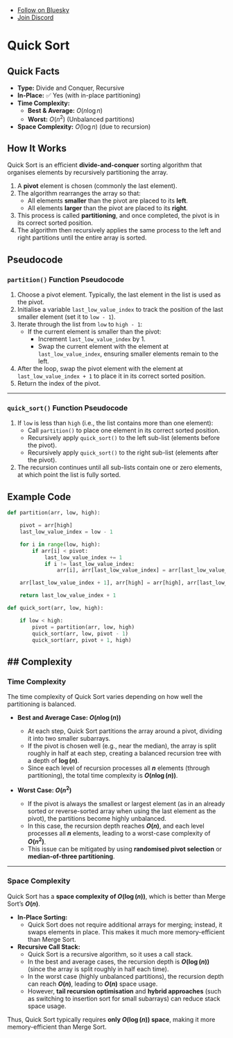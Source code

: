 - [Follow on Bluesky](https://bsky.app/profile/leonlonsdale.dev)
- [Join Discord](https://discord.gg/dhrdFh98UA)

# Quick Sort

## Quick Facts

- **Type:** Divide and Conquer, Recursive
- **In-Place:** ✅ Yes (with in-place partitioning)
- **Time Complexity:**
  - **Best & Average:** $O(n \log n)$
  - **Worst:** $O(n^2)$ (Unbalanced partitions)
- **Space Complexity:** $O(\log n)$ (due to recursion)

## How It Works

Quick Sort is an efficient **divide-and-conquer** sorting algorithm that organises elements by recursively partitioning the array.

1. A **pivot** element is chosen (commonly the last element).
2. The algorithm rearranges the array so that:
   - All elements **smaller** than the pivot are placed to its **left**.
   - All elements **larger** than the pivot are placed to its **right**.
3. This process is called **partitioning**, and once completed, the pivot is in its correct sorted position.
4. The algorithm then recursively applies the same process to the left and right partitions until the entire array is sorted.

## Pseudocode

### `partition()` Function Pseudocode

1. Choose a pivot element. Typically, the last element in the list is used as the pivot.
2. Initialise a variable `last_low_value_index` to track the position of the last smaller element (set it to `low - 1`).
3. Iterate through the list from `low` to `high - 1`:
   - If the current element is smaller than the pivot:
     - Increment `last_low_value_index` by 1.
     - Swap the current element with the element at `last_low_value_index`, ensuring smaller elements remain to the left.
4. After the loop, swap the pivot element with the element at `last_low_value_index + 1` to place it in its correct sorted position.
5. Return the index of the pivot.

---

### `quick_sort()` Function Pseudocode

1. If `low` is less than `high` (i.e., the list contains more than one element):
   - Call `partition()` to place one element in its correct sorted position.
   - Recursively apply `quick_sort()` to the left sub-list (elements before the pivot).
   - Recursively apply `quick_sort()` to the right sub-list (elements after the pivot).
2. The recursion continues until all sub-lists contain one or zero elements, at which point the list is fully sorted.

## Example Code

```python
def partition(arr, low, high):

	pivot = arr[high]
	last_low_value_index = low - 1

	for i in range(low, high):
		if arr[i] < pivot:
			last_low_value_index += 1
			if i != last_low_value_index:
				arr[i], arr[last_low_value_index] = arr[last_low_value_index], arr[i]

	arr[last_low_value_index + 1], arr[high] = arr[high], arr[last_low_value_index + 1]

	return last_low_value_index + 1

def quick_sort(arr, low, high):

	if low < high:
		pivot = partition(arr, low, high)
		quick_sort(arr, low, pivot - 1)
		quick_sort(arr, pivot + 1, high)
```

## ## Complexity

### Time Complexity

The time complexity of Quick Sort varies depending on how well the partitioning is balanced.

- **Best and Average Case: $O(n \log(n))$**

  - At each step, Quick Sort partitions the array around a pivot, dividing it into two smaller subarrays.
  - If the pivot is chosen well (e.g., near the median), the array is split roughly in half at each step, creating a balanced recursion tree with a depth of **$\log(n)$**.
  - Since each level of recursion processes all **$n$** elements (through partitioning), the total time complexity is **$O(n \log(n))$**.

- **Worst Case: $O(n^2)$**
  - If the pivot is always the smallest or largest element (as in an already sorted or reverse-sorted array when using the last element as the pivot), the partitions become highly unbalanced.
  - In this case, the recursion depth reaches **$O(n)$**, and each level processes all **$n$** elements, leading to a worst-case complexity of **$O(n^2)$**.
  - This issue can be mitigated by using **randomised pivot selection** or **median-of-three partitioning**.

---

### Space Complexity

Quick Sort has a **space complexity of $O(\log(n))$**, which is better than Merge Sort’s **$O(n)$**.

- **In-Place Sorting:**
  - Quick Sort does not require additional arrays for merging; instead, it swaps elements in place. This makes it much more memory-efficient than Merge Sort.
- **Recursive Call Stack:**
  - Quick Sort is a recursive algorithm, so it uses a call stack.
  - In the best and average cases, the recursion depth is **$O(\log(n))$** (since the array is split roughly in half each time).
  - In the worst case (highly unbalanced partitions), the recursion depth can reach **$O(n)$**, leading to **$O(n)$** space usage.
  - However, **tail recursion optimisation** and **hybrid approaches** (such as switching to insertion sort for small subarrays) can reduce stack space usage.

Thus, Quick Sort typically requires **only $O(\log(n))$ space**, making it more memory-efficient than Merge Sort.

